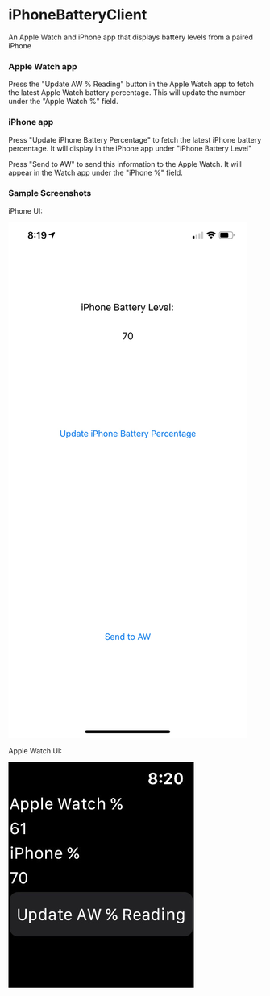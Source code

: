 # iPhoneBatteryClient
An Apple Watch and iPhone app that displays battery levels from a paired iPhone

### Apple Watch app

Press the "Update AW % Reading" button in the Apple Watch app to fetch the latest Apple Watch battery percentage. This will update the number under the "Apple Watch %" field.

### iPhone app

Press "Update iPhone Battery Percentage" to fetch the latest iPhone battery percentage. It will display in the iPhone app under "iPhone Battery Level"

Press "Send to AW" to send this information to the Apple Watch. It will appear in the Watch app under the "iPhone %" field.

### Sample Screenshots

iPhone UI:

![iPhone UI](IMG_0200.jpg)

Apple Watch UI:

![Apple Watch UI](IMG_0201.jpg)
